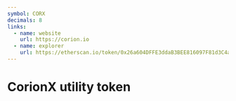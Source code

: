```yaml
---
symbol: CORX
decimals: 8
links:
  - name: website
    url: https://corion.io
  - name: explorer
    url: https://etherscan.io/token/0x26a604DFFE3ddaB3BEE816097F81d3C4a2A4CF97
---
```


# CorionX utility token
